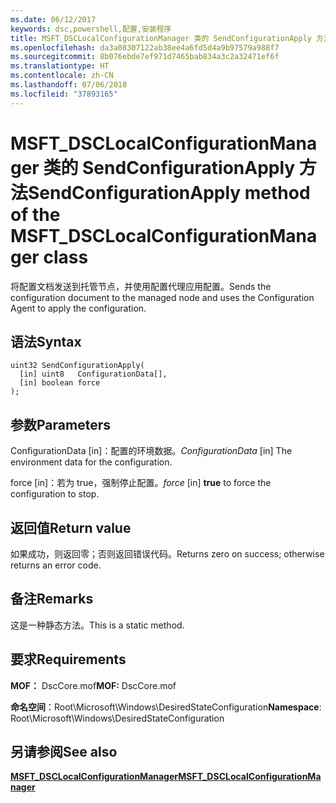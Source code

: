 ```yaml
---
ms.date: 06/12/2017
keywords: dsc,powershell,配置,安装程序
title: MSFT_DSCLocalConfigurationManager 类的 SendConfigurationApply 方法
ms.openlocfilehash: da3a08307122ab38ee4a6fd5d4a9b97579a988f7
ms.sourcegitcommit: 8b076ebde7ef971d7465bab834a3c2a32471ef6f
ms.translationtype: HT
ms.contentlocale: zh-CN
ms.lasthandoff: 07/06/2018
ms.locfileid: "37893165"
---
```

# <a name="sendconfigurationapply-method-of-the-msftdsclocalconfigurationmanager-class"></a><span data-ttu-id="87859-103">MSFT_DSCLocalConfigurationManager 类的 SendConfigurationApply 方法</span><span class="sxs-lookup"><span data-stu-id="87859-103">SendConfigurationApply method of the MSFT_DSCLocalConfigurationManager class</span></span>

<span data-ttu-id="87859-104">将配置文档发送到托管节点，并使用配置代理应用配置。</span><span class="sxs-lookup"><span data-stu-id="87859-104">Sends the configuration document to the managed node and uses the Configuration Agent to apply the configuration.</span></span>

## <a name="syntax"></a><span data-ttu-id="87859-105">语法</span><span class="sxs-lookup"><span data-stu-id="87859-105">Syntax</span></span>

```mof
uint32 SendConfigurationApply(
  [in] uint8   ConfigurationData[],
  [in] boolean force
);
```

## <a name="parameters"></a><span data-ttu-id="87859-106">参数</span><span class="sxs-lookup"><span data-stu-id="87859-106">Parameters</span></span>

<span data-ttu-id="87859-107">ConfigurationData \[in\]：配置的环境数据。</span><span class="sxs-lookup"><span data-stu-id="87859-107">*ConfigurationData* \[in\] The environment data for the configuration.</span></span>

<span data-ttu-id="87859-108">force \[in\]：若为 true，强制停止配置。</span><span class="sxs-lookup"><span data-stu-id="87859-108">*force* \[in\] **true** to force the configuration to stop.</span></span>

## <a name="return-value"></a><span data-ttu-id="87859-109">返回值</span><span class="sxs-lookup"><span data-stu-id="87859-109">Return value</span></span>

<span data-ttu-id="87859-110">如果成功，则返回零；否则返回错误代码。</span><span class="sxs-lookup"><span data-stu-id="87859-110">Returns zero on success; otherwise returns an error code.</span></span>

## <a name="remarks"></a><span data-ttu-id="87859-111">备注</span><span class="sxs-lookup"><span data-stu-id="87859-111">Remarks</span></span>

<span data-ttu-id="87859-112">这是一种静态方法。</span><span class="sxs-lookup"><span data-stu-id="87859-112">This is a static method.</span></span>

## <a name="requirements"></a><span data-ttu-id="87859-113">要求</span><span class="sxs-lookup"><span data-stu-id="87859-113">Requirements</span></span>

<span data-ttu-id="87859-114">**MOF：** DscCore.mof</span><span class="sxs-lookup"><span data-stu-id="87859-114">**MOF:** DscCore.mof</span></span>

<span data-ttu-id="87859-115">**命名空间**：Root\Microsoft\Windows\DesiredStateConfiguration</span><span class="sxs-lookup"><span data-stu-id="87859-115">**Namespace**: Root\Microsoft\Windows\DesiredStateConfiguration</span></span>

## <a name="see-also"></a><span data-ttu-id="87859-116">另请参阅</span><span class="sxs-lookup"><span data-stu-id="87859-116">See also</span></span>

[<span data-ttu-id="87859-117">**MSFT_DSCLocalConfigurationManager**</span><span class="sxs-lookup"><span data-stu-id="87859-117">**MSFT_DSCLocalConfigurationManager**</span></span>](msft-dsclocalconfigurationmanager.md)